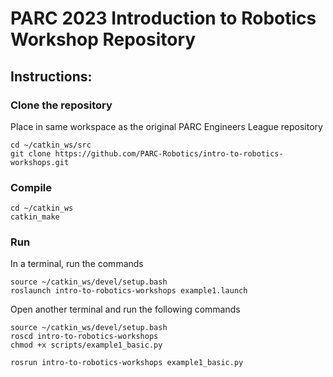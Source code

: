 # PARC 2023 Introduction to Robotics Workshop Repository

## Instructions:

### Clone the repository
Place in same workspace as the original PARC Engineers League repository
```
cd ~/catkin_ws/src
git clone https://github.com/PARC-Robotics/intro-to-robotics-workshops.git
```

### Compile

```
cd ~/catkin_ws
catkin_make
```

### Run
In a terminal, run the commands
```
source ~/catkin_ws/devel/setup.bash
roslaunch intro-to-robotics-workshops example1.launch
```

Open another terminal and run the following commands
```
source ~/catkin_ws/devel/setup.bash
roscd intro-to-robotics-workshops
chmod +x scripts/example1_basic.py

rosrun intro-to-robotics-workshops example1_basic.py
```